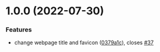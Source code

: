 # 1.0.0 (2022-07-30)

### Features

- change webpage title and favicon ([0379a1c](https://github.com/weronikaolejniczak/rest-countries-api-with-color-theme-switcher/commit/0379a1c80114f460dfe3fa05bce28bc211bb2602)), closes [#37](https://github.com/weronikaolejniczak/rest-countries-api-with-color-theme-switcher/issues/37)
